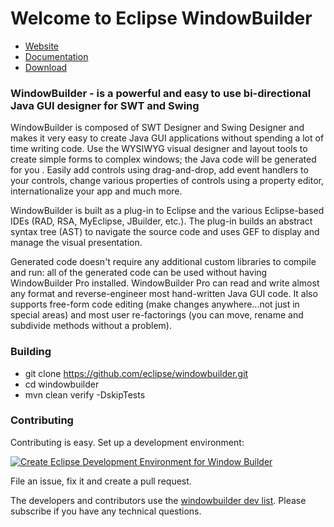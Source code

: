 # Welcome to Eclipse WindowBuilder
* [Website](https://www.eclipse.org/windowbuilder/)
* [Documentation](https://help.eclipse.org/2019-12/index.jsp?topic=%2Forg.eclipse.wb.doc.user%2Fhtml%2Findex.html&cp%3D94)
* [Download](https://www.eclipse.org/windowbuilder/download.php)

### WindowBuilder - is a powerful and easy to use bi-directional Java GUI designer for SWT and Swing

WindowBuilder is composed of SWT Designer and Swing Designer and makes it very easy to create
Java GUI applications without spending a lot of time writing code. Use the WYSIWYG visual designer
and layout tools to create simple forms to complex windows; the Java code will be generated for you
. Easily add controls using drag-and-drop, add event handlers to your controls, change various
properties of controls using a property editor, internationalize your app and much more.

WindowBuilder is built as a plug-in to Eclipse and the various Eclipse-based IDEs
(RAD, RSA, MyEclipse, JBuilder, etc.). The plug-in builds an abstract syntax tree (AST) to
navigate the source code and uses GEF to display and manage the visual presentation.

Generated code doesn't require any additional custom libraries to compile and run: 
all of the generated code can be used without having WindowBuilder Pro installed. 
WindowBuilder Pro can read and write almost any format and reverse-engineer most hand-written 
Java GUI code. It also supports free-form code editing (make changes anywhere...not just in 
special areas) and most user re-factorings (you can move, rename and subdivide methods 
without a problem).

### Building
* git clone https://github.com/eclipse/windowbuilder.git
* cd windowbuilder
* mvn clean verify -DskipTests

### Contributing
Contributing is easy. Set up a development environment:

[![Create Eclipse Development Environment for Window Builder](https://download.eclipse.org/oomph/www/setups/svg/Window_Builder.svg)](https://www.eclipse.org/setups/installer/?url=https://raw.githubusercontent.com/eclipse/windowbuilder/master/setups/WindowBuilderConfiguration.setup&show=true "Click to open Eclipse-Installer Auto Launch or drag into your running installer")

File an issue, fix it and create a pull request.

The developers and contributors use the [windowbuilder dev list](https://accounts.eclipse.org/mailing-list/wb-dev). Please subscribe if you have any technical questions. 
